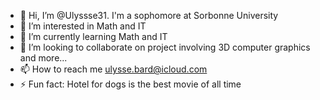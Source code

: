 - 👋 Hi, I’m @Ulyssse31. I'm a sophomore at Sorbonne University
- 👀 I’m interested in Math and IT
- 🌱 I’m currently learning Math and IT
- 💞️ I’m looking to collaborate on project involving 3D computer graphics and more...
- 📫 How to reach me ulysse.bard@icloud.com
- ⚡ Fun fact: Hotel for dogs is the best movie of all time

<!---
Ulyssse31/Ulyssse31 is a ✨ special ✨ repository because its `README.md` (this file) appears on your GitHub profile.
You can click the Preview link to take a look at your changes.
--->
